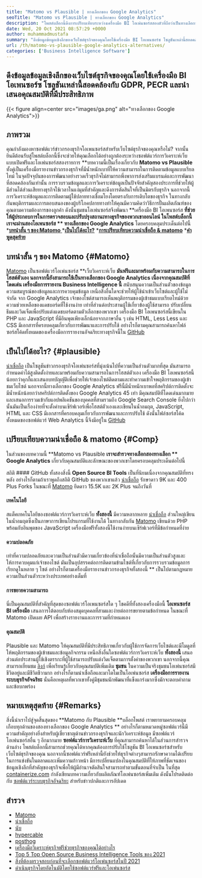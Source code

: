 ```yaml
---
title: "Matomo vs Plausible | ทางเลือกของ Google Analytics" 
seoTitle: "Matomo vs Plausible | ทางเลือกของ Google Analytics" 
description: "โพสต์บล็อกนี้ดึงการเปรียบเทียบระหว่างเครื่องมือ BI โอเพ่นซอร์สสองตัวที่ถือว่าเป็นทางเลือกของ Google Analytics ซอฟต์แวร์ทั้งสองนั้นฟรีและเป็นโฮสต์ตัวเอง" 
date: Wed, 20 Oct 2021 08:57:29 +0000
author: muhammadmustafa
summary: "ดึงข้อมูลข้อมูลเชิงลึกของเว็บไซต์ธุรกิจของคุณโดยใช้เครื่องมือ BI โอเพนซอร์ซ โซลูชันเหล่านี้สอดคล้องกับ GDPR, PECR และนำเสนอคุณสมบัติที่มีประสิทธิภาพ" 
url: /th/matomo-vs-plausible-google-analytics-alternatives/
categories: ['Business Intelligence Software']
---
```


## ดึงข้อมูลข้อมูลเชิงลึกของเว็บไซต์ธุรกิจของคุณโดยใช้เครื่องมือ BI โอเพนซอร์ซ โซลูชันเหล่านี้สอดคล้องกับ GDPR, PECR และนำเสนอคุณสมบัติที่มีประสิทธิภาพ

{{< figure align=center src="images/ga.png" alt="ทางเลือกของ Google Analytics">}}


## ภาพรวม
คุณกำลังมองหาซอฟต์แวร์ข่าวกรองธุรกิจโอเพนซอร์สสำหรับเว็บไซต์ธุรกิจของคุณหรือไม่? จากนั้นยินดีต้อนรับสู่โพสต์บล็อกนี้ซึ่งจะช่วยให้คุณเลือกได้อย่างถูกต้องระหว่างซอฟต์แวร์การวิเคราะห์เว็บแบบเปิดฟรีและโอเพ่นซอร์สสองรายการ **บทความนี้เป็นเรื่องเกี่ยวกับ  **Matomo vs Plausible**   ทั้งคู่เป็นเครื่องมือรายงานข่าวกรองธุรกิจที่มีน้ำหนักเบาที่ให้ความสามารถในการติดตามข้อมูลแบบเรียลไทม์ ในจุดปัจจุบันของการพัฒนาอย่างรวดเร็วธุรกิจไม่สามารถพึ่งพาการส่งเสริมแบรนด์และการพัฒนาที่สอดคล้องกันเท่านั้น การรวบรวมข้อมูลและการวิเคราะห์ข้อมูลเป็นปัจจัยสำคัญสองประการที่ช่วยให้ผู้มีส่วนได้ส่วนเสียทางธุรกิจใช้เวลาในแง่มุมที่สำคัญและดึงการตัดสินใจที่เป็นมิตรกับธุรกิจ นอกจากนี้การวิเคราะห์ข้อมูลและการติดตามผู้ใช้ปลายทางเชื่อมโยงโดยตรงกับการเติบโตของธุรกิจ
ในทางกลับกันพฤติกรรมและการตอบสนองของผู้บริโภคปลายทางทำให้คุณมีความคิดว่าวิธีการปั้นผลิตภัณฑ์ของคุณตามความต้องการของลูกค้า ดังนั้นชุมชนโอเพ่นซอร์สจึงพัฒนา **เครื่องมือ BI โอเพนซอร์ส  **ที่ช่วยให้ผู้ประกอบการในการตรวจสอบและปรับปรุงสถานะทางธุรกิจของพวกเขาออนไลน์ ในโพสต์บล็อกนี้เราจะผ่านสองโอเพนซอร์ส **  ทางเลือกของ Google Analytics**  โดยครอบคลุมประเด็นต่อไปนี้
  *[**บทนำสั้น ๆ ของ Matomo** ][1]
  ***[เป็นไปได้อะไร?][2]** 
  ***[การเปรียบเทียบความน่าเชื่อถือ & matomo][3]** 
  *[**คำพูดสุดท้าย** ][4]

## บทนำสั้น ๆ ของ Matomo   {#Matomo}
[Matomo][5] เป็นซอฟต์แวร์โอเพ่นซอร์ส **เว็บวิเคราะห์เว็บ  **มันฟรีและมาพร้อมกับความสามารถในการโฮสต์ตัวเอง นอกจากนี้ยังสามารถใช้เป็นทางเลือกของ Google Analytics เนื่องจากคุณสมบัติที่โดดเด่น เครื่องมือการรายงาน Business Intelligence นี้**   สนับสนุนความเป็นส่วนตัวของข้อมูลความสมบูรณ์ของข้อมูลและการควบคุมข้อมูล เหนือสิ่งอื่นใดจะช่วยให้ผู้ใช้นำเข้าเว็บไซต์และผู้ใช้ไม่ จำกัด จาก Google Analytics เจ้าของไซต์สามารถเห็นพฤติกรรมของผู้เข้าชมแบบเรียลไทม์ด้วยความช่วยเหลือของแดชบอร์ดที่ใช้งานง่าย เท่าที่ส่วนต่อประสานผู้ใช้เกี่ยวข้องผู้ใช้สามารถ ปรับเปลี่ยนธีมและวิดเจ็ตเพื่อปรับแต่งแดชบอร์ดตามตัวเลือกของพวกเขา เครื่องมือ BI โอเพนซอร์สนี้เขียนใน PHP และ JavaScript ที่มีอินพุตเพียงเล็กน้อยจากภาษาอื่น ๆ เช่น HTML, Less Less และ CSS มีเอกสารที่ครอบคลุมเกี่ยวกับการพัฒนาและการปรับใช้ อย่างไรก็ตามคุณสามารถค้นหาไฟล์ซอร์สโค้ดทั้งหมดของเครื่องมือการรายงานอัจฉริยะทางธุรกิจนี้ใน [GitHub][6]

## เป็นไปได้อะไร?   {#plausible}
[น่าเชื่อถือ][7] เป็นโซลูชันข่าวกรองธุรกิจโอเพ่นซอร์สที่มุ่งเน้นไปที่ความเป็นส่วนตัวมากที่สุด มันสามารถกำหนดค่าได้สูงติดตั้งง่ายและมาพร้อมกับความสามารถในการโฮสต์ตัวเอง เครื่องมือ BI โอเพนซอร์สนี้น้อยกว่าคุกกี้และเสนอบทบัญญัติเพื่อช่วยให้เจ้าของไซต์ติดตามและทำความเข้าใจพฤติกรรมของผู้เข้าชมเว็บไซต์ นอกจากนี้ทางเลือกของ Google Analytics ฟรีนี้มีน้ำหนักเบาพอที่สคริปต์การติดตั้งจะมีน้ำหนักน้อยกว่าสคริปต์การติดตั้งของ Google Analytics 45 เท่า มีคุณสมบัติที่โดดเด่นมากมายและเสนอการรวมเข้ากับแอปพลิเคชันของบุคคลที่สามรวมถึง Google Search Console ยิ่งไปกว่านั้นมันเป็นเรื่องง่ายที่จะตั้งค่าบนเซิร์ฟเวอร์เพื่อโฮสต์ตัวเองและเขียนในน้ำอมฤต, JavaScript, HTML และ CSS มีเอกสารที่ครอบคลุมเกี่ยวกับการพัฒนาและการปรับใช้ ดังนั้นไฟล์ซอร์สโค้ดทั้งหมดของซอฟต์แวร์ Web Analytics นี้จึงมีอยู่ใน [GitHub][8]

## เปรียบเทียบความน่าเชื่อถือ & matomo   {#Comp}
ในส่วนของบทความนี้ **Matomo vs Plausible  **เราจะสำรวจทางเลือกสองทางเลือก **  Google Analytics**  เกี่ยวกับคุณสมบัติและลักษณะของพวกเขาโดยครอบคลุมประเด็นต่อไปนี้

สถิติ #### GitHub
ทั้งสองสิ่งนี้ **Open Source BI Tools**  เป็นที่นิยมเนื่องจากคุณสมบัติที่ทรงพลัง อย่างไรก็ตามถ้าเราพูดถึงสถิติ GitHub ของพวกเขาแล้ว [น่าเชื่อถือ][7] รักษาดาว 9K และ 400 Plus Forks ในขณะที่ [Matomo][5] ยึดดาว 15.5K และ 2K Plus จนถึงวันที่

#### เทคโนโลยี
สแต็คเทคโนโลยีของซอฟต์แวร์การวิเคราะห์เว็บ **ทั้งสองนี้**  มีความหลากหลาย [น่าเชื่อถือ][7] ส่วนใหญ่เขียนในน้ำอมฤตซึ่งเป็นภาษาการเขียนโปรแกรมที่ใช้งานได้ ในทางกลับกัน [Matomo][5] เขียนด้วย PHP พร้อมกับอินพุตของ JavaScript เครื่องมือฟรีทั้งสองนี้ใช้งานง่ายบนเซิร์ฟเวอร์ที่มีข้อกำหนดที่ง่าย

#### ความปลอดภัย
เท่าที่ความปลอดภัยและความเป็นส่วนตัวมีความเกี่ยวข้องที่น่าเชื่อถือนั้นมีความเป็นส่วนตัวสูงและให้การควบคุมแก่เจ้าของไซต์ มันเป็นอุปสรรคต่อการติดตามข้ามไซต์ที่เกี่ยวกับการรวบรวมข้อมูลการเรียกดูในหลาย ๆ ไซต์ อย่างไรก็ตามเครื่องมือรายงานข่าวกรองธุรกิจทั้งสองนี้ ** เป็นไปตามกฎหมายความเป็นส่วนตัวระหว่างประเทศอย่างเต็มที่

#### การขยายความสามารถ
นี่เป็นคุณสมบัติที่สำคัญที่สุดของซอฟต์แวร์โอเพนซอร์สใด ๆ โชคดีที่ทั้งสองเครื่องมือนี้ **โอเพนซอร์ส BI เครื่องมือ**  เสนอการโต้ตอบกับห้องสมุดบุคคลที่สามและง่ายต่อการขยายตามข้อกำหนด ในขณะที่ Matomo เปิดเผย API เพื่อสร้างรายงานและการรวมที่กำหนดเอง

#### คุณสมบัติ
Plausible และ Matomo ให้คุณสมบัติที่มีประสิทธิภาพเกี่ยวกับผู้ใช้การจัดการเว็บไซต์และมีโมดูลที่ให้พฤติกรรมของผู้เข้าชมและข้อมูลกิจกรรม เหนือสิ่งอื่นใดซอฟต์แวร์การวิเคราะห์เว็บ **ทั้งสองนี้**  เสนอส่วนต่อประสานผู้ใช้เชิงตรรกะที่ผู้ใช้สามารถปรับแต่งวิดเจ็ตตามการตั้งค่าของพวกเขา นอกจากนี้คุณสามารถเยี่ยมชม [ลิงก์][9] เพื่อเรียนรู้เกี่ยวกับคุณสมบัติเพิ่มเติม
**ชุมชน**
ในความเป็นจริงชุมชนโอเพ่นซอร์สมีชีวิตอยู่และมีชีวิตชีวามาก อย่างไรก็ตามน่าเชื่อถือและมาโตโมเป็นโอเพ่นซอร์ส **เครื่องมือการรายงานระบบธุรกิจอัจฉริยะ**  นั่นคือเหตุผลที่พวกเขาทั้งคู่มีชุมชนนักพัฒนาที่แข็งแกร่งมากซึ่งมักจะตอบคำถามและข้อบกพร่อง

## หมายเหตุสุดท้าย   {#Remarks}
สิ่งนี้นำเราไปสู่จุดสิ้นสุดของ **Matomo กับ Plausible  **บล็อกโพสต์ เราพยายามครอบคลุมเกือบทุกด้านของสองทางเลือกของ Google Analytics **  อย่างไรก็ตามหมวดหมู่ซอฟต์แวร์นี้มีความสำคัญอย่างยิ่งสำหรับผู้เชี่ยวชาญด้านข่าวกรองธุรกิจและนักวิเคราะห์ข้อมูล มีซอฟต์แวร์โอเพ่นซอร์สอื่น ๆ อีกมากมาย  **ซอฟต์แวร์การวิเคราะห์เว็บ**   ที่คุณสามารถค้นหาได้ในส่วนการสำรวจด้านล่าง โพสต์บล็อกนี้สามารถช่วยคุณได้หากคุณต้องการปรับใช้โซลูชัน BI โอเพนซอร์ซสำหรับเว็บไซต์ธุรกิจของคุณ นอกจากนี้ซอฟต์แวร์ฟรีเหล่านี้ยังช่วยให้ธุรกิจต่างๆสามารถรักษาความได้เปรียบในการแข่งขันในตลาดและเพิ่มความก้าวหน้า มีการเปลี่ยนแปลงในคุณสมบัติที่ให้ภาพที่ชัดเจนของข้อมูลเชิงลึกที่สำคัญของธุรกิจเพื่อให้ผู้มีอำนาจตัดสินใจสามารถทำตามขั้นตอนที่จำเป็น
ในที่สุด [containerize.com][10] กำลังเขียนบทความเกี่ยวกับผลิตภัณฑ์โอเพ่นซอร์สเพิ่มเติม ดังนั้นโปรดติดต่อกับ [ซอฟต์แวร์ระบบธุรกิจอัจฉริยะ][9] สำหรับข่าวปกติและการอัปเดต

## สำรวจ
  * [Matomo][11]
  * [น่าเชื่อถือ][12]
  * [นับ][13]
  * [hypercable][14]
  * [posthog][15]
  * [เครื่องมือวิเคราะห์ธุรกิจฟรีช่วยธุรกิจของคุณได้อย่างไร][16]
  * [Top 5 Top Open Source Business Intelligence Tools ของ 2021][17]
  * [สิ่งที่ต้องตรวจสอบก่อนที่จะเลือกซอฟต์แวร์โอเพ่นซอร์สในปี 2021][18]
  * [ดำเนินธุรกิจโดยอัตโนมัติโดยใช้ซอฟต์แวร์ฟรีและโอเพ่นซอร์ส][19]

  
[1]: #Matomo
[2]: #Plausible
[3]: #comp
[4]: #remarks
[5]: https://products.containerize.com/business-intelligence/matomo/
[6]: https://github.com/matomo-org/matomo
[7]: https://products.containerize.com/business-intelligence/plausible/
[8]: https://github.com/plausible/analytics
[9]: https://products.containerize.com/business-intelligence/
[10]: https://www.containerize.com/
[11]: https://products.containerize.com/business-intelligence/matomo
[12]: https://products.containerize.com/business-intelligence/plausible
[13]: https://products.containerize.com/business-intelligence/countly
[14]: https://products.containerize.com/business-intelligence/hypercable
[15]: https://products.containerize.com/business-intelligence/posthog
[16]: https://blog.containerize.com/2021/03/12/how-free-business-analytics-tools-assist-your-business/
[17]: https://blog.containerize.com/business-intelligence-software/top-5-open-source-business-intelligence-solutions-of-2021/
[18]: https://blog.containerize.com/cmdb-software/things-to-review-before-opting-open-source-software-in-2021/
[19]: https://blog.containerize.com/blogging/automate-business-operations-using-open-source-software/
